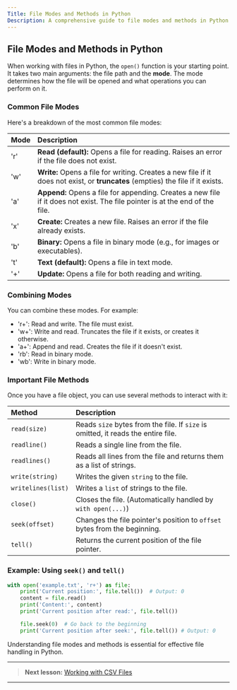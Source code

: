 ```yaml
---
Title: File Modes and Methods in Python
Description: A comprehensive guide to file modes and methods in Python.
---
```


## File Modes and Methods in Python

When working with files in Python, the `open()` function is your starting point. It takes two main arguments: the file path and the **mode**. The mode determines how the file will be opened and what operations you can perform on it.

### Common File Modes

Here's a breakdown of the most common file modes:

| Mode | Description                                                                 |
| :--- | :-------------------------------------------------------------------------- |
| 'r'  | **Read (default):** Opens a file for reading. Raises an error if the file does not exist. |
| 'w'  | **Write:** Opens a file for writing. Creates a new file if it does not exist, or **truncates** (empties) the file if it exists. |
| 'a'  | **Append:** Opens a file for appending. Creates a new file if it does not exist. The file pointer is at the end of the file. |
| 'x'  | **Create:** Creates a new file. Raises an error if the file already exists.      |
| 'b'  | **Binary:** Opens a file in binary mode (e.g., for images or executables).   |
| 't'  | **Text (default):** Opens a file in text mode.                             |
| '+'  | **Update:** Opens a file for both reading and writing.                      |

### Combining Modes

You can combine these modes. For example:

- 'r+': Read and write. The file must exist.
- 'w+': Write and read. Truncates the file if it exists, or creates it otherwise.
- 'a+': Append and read. Creates the file if it doesn't exist.
- 'rb': Read in binary mode.
- 'wb': Write in binary mode.

### Important File Methods

Once you have a file object, you can use several methods to interact with it:

| Method          | Description                                                                 |
| :-------------- | :-------------------------------------------------------------------------- |
| `read(size)`    | Reads `size` bytes from the file. If `size` is omitted, it reads the entire file. |
| `readline()`    | Reads a single line from the file.                                          |
| `readlines()`   | Reads all lines from the file and returns them as a list of strings.        |
| `write(string)` | Writes the given `string` to the file.                                      |
| `writelines(list)` | Writes a `list` of strings to the file.                                     |
| `close()`       | Closes the file. (Automatically handled by `with open(...)`)                |
| `seek(offset)`  | Changes the file pointer's position to `offset` bytes from the beginning.    |
| `tell()`        | Returns the current position of the file pointer.                           |

### Example: Using `seek()` and `tell()`

```python
with open('example.txt', 'r+') as file:
    print('Current position:', file.tell())  # Output: 0
    content = file.read()
    print('Content:', content)
    print('Current position after read:', file.tell())

    file.seek(0)  # Go back to the beginning
    print('Current position after seek:', file.tell()) # Output: 0
```

Understanding file modes and methods is essential for effective file handling in Python.

---

> **Next lesson:** [Working with CSV Files](csv-files)

---
